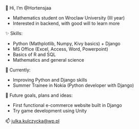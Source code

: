 👋 Hi, I’m @Hortensjaa
- Mathematics student on Wroclaw University (III year)
- Interested in backend, with good will to learn more

✨ Skills:
- Python (Mathplotlib, Numpy, Kivy basics) + Django
- MS Office (Excel, Access, Word, Powerpoint)
- Basics of R and SQL
- Mathematics and general science

🌱 Currently:
- Improving Python and Django skills
- Summer Trainee in Nokia (Python developer with Django)

🚀 Future goals, plans and ideas:
- First functional e-commerce website built in Django
- Try game development using Unity 

📫 julka.kulczycka@wp.pl
